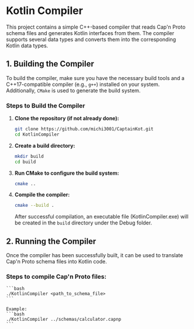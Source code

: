 # Kotlin Compiler

This project contains a simple C++-based compiler that reads Cap'n Proto schema files and generates Kotlin interfaces from them. The compiler supports several data types and converts them into the corresponding Kotlin data types.

## 1. Building the Compiler

To build the compiler, make sure you have the necessary build tools and a C++17-compatible compiler (e.g., `g++`) installed on your system. Additionally, `CMake` is used to generate the build system.

### Steps to Build the Compiler

1. **Clone the repository (if not already done):**
    ```bash
    git clone https://github.com/michi3001/CaptainKot.git
    cd KotlinCompiler
    ```

2. **Create a build directory:**
    ```bash
    mkdir build
    cd build
    ```

3. **Run CMake to configure the build system:**
    ```bash
    cmake ..
    ```

4. **Compile the compiler:**
     ```bash
    cmake --build .
    ```
    After successful compilation, an executable file (KotlinCompiler.exe) will be created in the `build` directory under the Debug folder.

## 2. Running the Compiler

Once the compiler has been successfully built, it can be used to translate Cap'n Proto schema files into Kotlin code.

### Steps to compile Cap'n Proto files:
    ```bash
    ./KotlinCompiler <path_to_schema_file>
    ```

    Example:
    ```bash
    ./KotlinCompiler ../schemas/calculator.capnp
    ```
